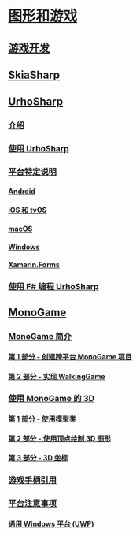 # [图形和游戏](index.yml)
## [游戏开发](game-development/index.md)

## [SkiaSharp](~/xamarin-forms/user-interface/graphics/skiasharp/index.md)

## [UrhoSharp](urhosharp/index.md)
### [介绍](urhosharp/introduction.md)
### [使用 UrhoSharp](urhosharp/using.md)
### [平台特定说明](urhosharp/platform/index.md)
#### [Android](urhosharp/platform/android.md)
#### [iOS 和 tvOS](urhosharp/platform/ios.md)
#### [macOS](urhosharp/platform/mac.md)
#### [Windows](urhosharp/platform/windows.md)
#### [Xamarin.Forms](urhosharp/platform/xamarin-forms.md)
### [使用 F# 编程 UrhoSharp](urhosharp/fsharp.md)
## [MonoGame](monogame/index.md)
### [MonoGame 简介](monogame/introduction/index.md)
#### [第 1 部分 - 创建跨平台 MonoGame 项目](monogame/introduction/part1.md)
#### [第 2 部分 - 实现 WalkingGame](monogame/introduction/part2.md)
### [使用 MonoGame 的 3D](monogame/3d/index.md)
#### [第 1 部分 - 使用模型类](monogame/3d/part1.md)
#### [第 2 部分 - 使用顶点绘制 3D 图形](monogame/3d/part2.md)
#### [第 3 部分 - 3D 坐标](monogame/3d/part3.md)
### [游戏手柄引用](monogame/input.md)
### [平台注意事项](monogame/platforms/index.md)
#### [通用 Windows 平台 (UWP)](monogame/platforms/uwp.md)
